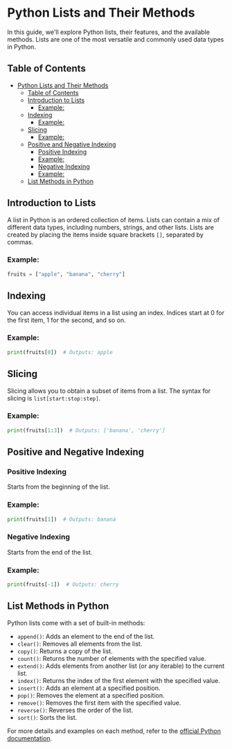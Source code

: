 # Python Lists and Their Methods

In this guide, we'll explore Python lists, their features, and the available methods. Lists are one of the most versatile and commonly used data types in Python.


## Table of Contents
- [Python Lists and Their Methods](#python-lists-and-their-methods)
  - [Table of Contents](#table-of-contents)
  - [Introduction to Lists](#introduction-to-lists)
    - [Example:](#example)
  - [Indexing](#indexing)
    - [Example:](#example-1)
  - [Slicing](#slicing)
    - [Example:](#example-2)
  - [Positive and Negative Indexing](#positive-and-negative-indexing)
    - [Positive Indexing](#positive-indexing)
    - [Example:](#example-3)
    - [Negative Indexing](#negative-indexing)
    - [Example:](#example-4)
  - [List Methods in Python](#list-methods-in-python)

## Introduction to Lists
A list in Python is an ordered collection of items. Lists can contain a mix of different data types, including numbers, strings, and other lists. Lists are created by placing the items inside square brackets `[]`, separated by commas.

### Example:

```python
fruits = ["apple", "banana", "cherry"]
```

## Indexing
You can access individual items in a list using an index. Indices start at 0 for the first item, 1 for the second, and so on.

### Example:

```python
print(fruits[0])  # Outputs: apple
```

## Slicing
Slicing allows you to obtain a subset of items from a list. The syntax for slicing is `list[start:stop:step]`.

### Example:

```python
print(fruits[1:3])  # Outputs: ['banana', 'cherry']
```

## Positive and Negative Indexing

### Positive Indexing
Starts from the beginning of the list.

### Example:

```python
print(fruits[1])  # Outputs: banana
```

### Negative Indexing
Starts from the end of the list.

### Example:

```python
print(fruits[-1])  # Outputs: cherry
```

## List Methods in Python
Python lists come with a set of built-in methods:

- `append()`: Adds an element to the end of the list.
- `clear()`: Removes all elements from the list.
- `copy()`: Returns a copy of the list.
- `count()`: Returns the number of elements with the specified value.
- `extend()`: Adds elements from another list (or any iterable) to the current list.
- `index()`: Returns the index of the first element with the specified value.
- `insert()`: Adds an element at a specified position.
- `pop()`: Removes the element at a specified position.
- `remove()`: Removes the first item with the specified value.
- `reverse()`: Reverses the order of the list.
- `sort()`: Sorts the list.

For more details and examples on each method, refer to the [official Python documentation](https://docs.python.org/3/tutorial/datastructures.html#more-on-lists).